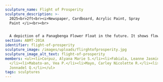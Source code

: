 ```yaml
---
sculpture_name: Flight of Prosperity
sculpture_description: >-
  2025<br>2ft<br><i>Newspaper, Cardboard, Acrylic Paint, Spray
  Paint </i><br><br>


  A depiction of a Panagbenga Flower Float in the future. It shows flowers blooming out of a mysterious and glowing cube, carried by an airship made of steel. It represents how technology can be integrated with natural life in order to celebrate a tradition that has been commemorated for decades.
section: ABMT-201A
identifier: flight-of-prosperity
sculpture_image: /images/uploads/flirghtofprosperity.jpg
sculpture_image_alt_text: flight-of-prosperity
members: <ul><li>Corpuz, Alyana Marie S.</li><li>Fabiala, Leanne Jasmine P
  </li><li>Mabato-an, Vea P.</li><li>Mayo, Carley Nicolette R.</li><li>Quirante,
  Jonnadel Q.</li></ul>
tags: sculptures
---
```

